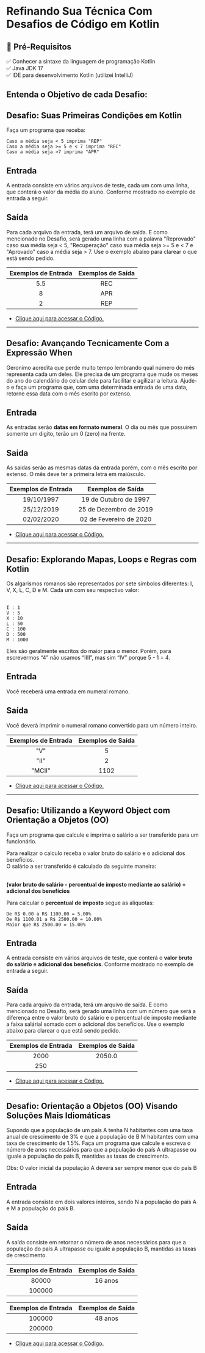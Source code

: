 # Refinando Sua Técnica Com Desafios de Código em Kotlin

## 🛑 Pré-Requisitos

<p>
✅ Conhecer a sintaxe da linguagem de programação Kotlin<br>
✅ Java JDK 17<br>
✅ IDE para desenvolvimento Kotlin (utilizei IntelliJ)<br>
</p>


## Entenda o Objetivo de cada Desafio:

## **Desafio**: Suas Primeiras Condições em Kotlin

Faça um programa que receba:

    Caso a média seja < 5 imprima "REP"
    Caso a média seja >= 5 e < 7 imprima "REC"
    Caso a média seja >7 imprima "APR"

## Entrada
A entrada consiste em vários arquivos de teste, cada um com uma linha, que conterá o valor da média do aluno. Conforme mostrado no exemplo de entrada a seguir.

## Saída
Para cada arquivo da entrada, terá um arquivo de saída. E como mencionado no Desafio, será gerado uma linha com a palavra "Reprovado" caso sua média seja < 5, "Recuperação" caso sua média seja >= 5 e < 7 e "Aprovado" caso a média seja > 7. Use o exemplo abaixo para clarear o que está sendo pedido.

| Exemplos de Entrada | Exemplos de Saída |
| :-----------------: | :---------------: |
|        5.5          |       REC         |
|         8           |       APR         |
|         2           |       REP         |

- [Clique aqui para acessar o Código.](https://github.com/Adriano-Lima/Bootcamp-Kotlin-Experience/blob/main/Desafio%20de%20C%C3%B3digo/desafios-kotlin/src/main/kotlin/desafio/mediafinalaluno/Main.kt)

-----

## **Desafio**: Avançando Tecnicamente Com a Expressão When
Geronimo acredita que perde muito tempo lembrando qual número do mês representa cada um deles. Ele precisa de um programa que mude os meses do ano do calendário do celular dele para facilitar e agilizar a leitura. Ajude-o e faça um programa que, com uma determinada entrada de uma data, retorne essa data com o mês escrito por extenso.

## Entrada
As entradas serão <b>datas em formato numeral</b>. O dia ou mês que possuirem somente um digito, terão um 0 (zero) na frente.

## Saida
As saídas serão as mesmas datas da entrada porém, com o mês escrito por extenso. O mês deve ter a primeira letra em maiúsculo.

| Exemplos de Entrada | Exemplos de Saída |
| :-----------------: | :---------------: |
|       19/10/1997    | 19 de Outubro de 1997        |
|       25/12/2019    | 25 de Dezembro de 2019       |
|       02/02/2020    | 02 de Fevereiro de 2020      |

- [Clique aqui para acessar o Código.](https://github.com/Adriano-Lima/Bootcamp-Kotlin-Experience/blob/main/Desafio%20de%20C%C3%B3digo/desafios-kotlin/src/main/kotlin/desafio/dataporextenso/Main.kt)

-----

## **Desafio**: Explorando Mapas, Loops e Regras com Kotlin
Os algarismos romanos são representados por sete símbolos diferentes: I, V, X, L, C, D e M. Cada um com seu respectivo valor: <br><br>

    I : 1    
    V : 5   
    X : 10   
    L : 50   
    C : 100  
    D : 500  
    M : 1000

Eles são geralmente escritos do maior para o menor. Porém, para escrevermos “4” não usamos “IIII”, mas sim “IV” porque 5 - 1 = 4.

## Entrada
Você receberá uma entrada em numeral romano.
 
## Saída
Você deverá imprimir o numeral romano convertido para um número inteiro. 

| Exemplos de Entrada | Exemplos de Saída |
| :-----------------: | :---------------: |
|       "V"           |       5           |
|       "II"          |       2           |
|       "MCII"        |       1102        |

- [Clique aqui para acessar o Código.](https://github.com/Adriano-Lima/Bootcamp-Kotlin-Experience/blob/main/Desafio%20de%20C%C3%B3digo/desafios-kotlin/src/main/kotlin/desafio/numeralromano/Main.kt)

-----

## **Desafio**: Utilizando a Keyword Object com Orientação a Objetos (OO)
Faça um programa que calcule e imprima o salário a ser transferido para um funcionário.<br>

Para realizar o calculo receba o valor bruto do salário e o adicional dos benefícios.<br>
O salário a ser transferido é calculado da seguinte maneira: <br><br>

<b>(valor bruto do salário - percentual de imposto mediante ao salário) + adicional dos benefícios</b><br>

Para calcular o <b>percentual de imposto</b> segue as aliquotas:<br>

    De R$ 0.00 a R$ 1100.00 = 5.00% 
    De R$ 1100.01 a R$ 2500.00 = 10.00%
    Maior que R$ 2500.00 = 15.00%

## Entrada
A entrada consiste em vários arquivos de teste, que conterá o <b>valor bruto do salário</b> e <b>adicional dos benefícios</b>. Conforme mostrado no exemplo de entrada a seguir.

## Saída
Para cada arquivo da entrada, terá um arquivo de saída. E como mencionado no Desafio, será gerado uma linha com um número que será a diferença entre o valor bruto do salário e o percentual de imposto mediante a faixa salárial somado com o adicional dos benefícios. Use o exemplo abaixo para clarear o que está sendo pedido.

| Exemplos de Entrada | Exemplos de Saída |
| :-----------------: | :---------------: |
|        2000         |       2050.0       |
|        250          |                    |


- [Clique aqui para acessar o Código.](https://github.com/Adriano-Lima/Bootcamp-Kotlin-Experience/blob/main/Desafio%20de%20C%C3%B3digo/desafios-kotlin/src/main/kotlin/desafio/calculosalarial/Main.kt)

-----

## **Desafio**: Orientação a Objetos (OO) Visando Soluções Mais Idiomáticas
Supondo que a população de um país A tenha N habitantes com uma taxa anual de crescimento de 3% e que a população de B M habitantes com uma taxa de crescimento de 1.5%. Faça um programa que calcule e escreva o número de anos necessários para que a população do país A ultrapasse ou iguale a população do país B, mantidas as taxas de crescimento. <br>

Obs: O valor inicial da população A deverá ser sempre menor que do país B

## Entrada
A entrada consiste em dois valores inteiros, sendo N a população do país A e M a população do país B.

## Saída
A saída consiste em retornar o número de anos necessários para que a população do país A ultrapasse ou iguale a população B, mantidas as taxas de crescimento.

| Exemplos de Entrada | Exemplos de Saída |
| :-----------------: | :---------------: |
|        80000        |       16 anos     |
|       100000        |                   |


| Exemplos de Entrada | Exemplos de Saída |
| :-----------------: | :---------------: |
|        100000        |       48 anos    |
|       200000         |                  |


- [Clique aqui para acessar o Código.](https://github.com/Adriano-Lima/Bootcamp-Kotlin-Experience/blob/main/Desafio%20de%20C%C3%B3digo/desafios-kotlin/src/main/kotlin/desafio/taxacrescimento/Main.kt)
